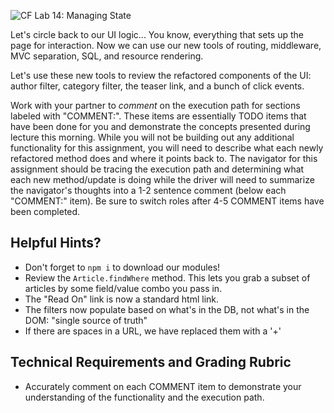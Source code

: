 ![CF](https://i.imgur.com/7v5ASc8.png)  Lab 14: Managing State

Let's circle back to our UI logic... You know, everything that sets up the page for interaction. Now we can use our new tools of routing, middleware, MVC separation, SQL, and resource rendering.

Let's use these new tools to review the refactored components of the UI: author filter, category filter, the teaser link, and a bunch of click events.

Work with your partner to *comment* on the execution path for sections labeled with "COMMENT:".  These items are essentially TODO items that have been done for you and demonstrate the concepts presented during lecture this morning.  While you will not be building out any additional functionality for this assignment, you will need to describe what each newly refactored method does and where it points back to.  The navigator for this assignment should be tracing the execution path and determining what each new method/update is doing while the driver will need to summarize the navigator's thoughts into a 1-2 sentence comment (below each "COMMENT:" item).  Be sure to switch roles after 4-5 COMMENT items have been completed.

## Helpful Hints?
 - Don't forget to `npm i` to download our modules!
 - Review the `Article.findWhere` method.  This lets you grab a subset of articles by some field/value combo you pass in.
 - The "Read On" link is now a standard html link.
 - The filters now populate based on what's in the DB, not what's in the DOM: "single source of truth"
 - If there are spaces in a URL, we have replaced them with a '+'

## Technical Requirements and Grading Rubric
 - Accurately comment on each COMMENT item to demonstrate your understanding of the functionality and the execution path.
